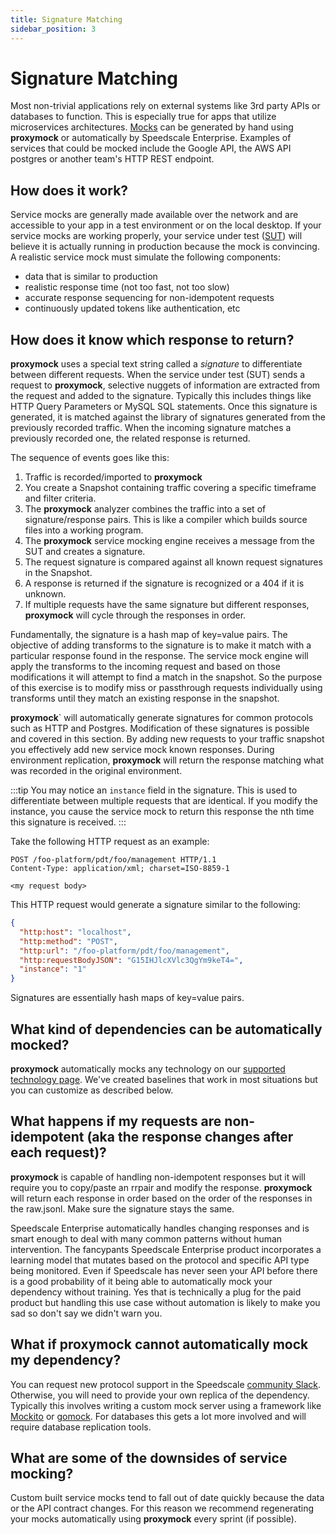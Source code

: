 ```yaml
---
title: Signature Matching
sidebar_position: 3
---
```


# Signature Matching

Most non-trivial applications rely on external systems like 3rd party APIs or databases to function. This is especially true for apps that utilize microservices architectures. [Mocks](/reference/glossary.md#mock) can be generated by hand using **proxymock** or automatically by Speedscale Enterprise. Examples of services that could be mocked include the Google API, the AWS API postgres or another team's HTTP REST endpoint.

## How does it work?

Service mocks are generally made available over the network and are accessible to your app in a test environment or on the local desktop. If your service mocks are working properly, your service under test ([SUT](/reference/glossary.md#sut)) will believe it is actually running in production because the mock is convincing. A realistic service mock must simulate the following components:

- data that is similar to production
- realistic response time (not too fast, not too slow)
- accurate response sequencing for non-idempotent requests
- continuously updated tokens like authentication, etc

## How does it know which response to return?

**proxymock** uses a special text string called a _signature_ to differentiate between different requests. When the service under test (SUT) sends a request to **proxymock**, selective nuggets of information are extracted from the request and added to the signature. Typically this includes things like HTTP Query Parameters or MySQL SQL statements. Once this signature is generated, it is matched against the library of signatures generated from the previously recorded traffic. When the incoming signature matches a previously recorded one, the related response is returned.

The sequence of events goes like this:

1. Traffic is recorded/imported to **proxymock**
2. You create a Snapshot containing traffic covering a specific timeframe and filter criteria.
3. The **proxymock** analyzer combines the traffic into a set of signature/response pairs. This is like a compiler which builds source files into a working program.
4. The **proxymock** service mocking engine receives a message from the SUT and creates a signature.
5. The request signature is compared against all known request signatures in the Snapshot.
6. A response is returned if the signature is recognized or a 404 if it is unknown.
7. If multiple requests have the same signature but different responses, **proxymock** will cycle through the responses in order.

Fundamentally, the signature is a hash map of key=value pairs. The objective of adding transforms to the signature is to make it match with a particular response found in the response. The service mock engine will apply the transforms to the incoming request and based on those modifications it will attempt to find a match in the snapshot. So the purpose of this exercise is to modify miss or passthrough requests individually using transforms until they match an existing response in the snapshot.

**proxymock**` will automatically generate signatures for common protocols such as HTTP and Postgres. Modification of these signatures is possible and covered in this section. By adding new requests to your traffic snapshot you effectively add new service mock known responses. During environment replication, **proxymock** will return the response matching what was recorded in the original environment.

:::tip
You may notice an `instance` field in the signature. This is used to differentiate between multiple requests that are identical. If you modify the instance, you cause the service mock to return this response the nth time this signature is received.
:::

Take the following HTTP request as an example:

```
POST /foo-platform/pdt/foo/management HTTP/1.1
Content-Type: application/xml; charset=ISO-8859-1

<my request body>
```

This HTTP request would generate a signature similar to the following:

```json
{
  "http:host": "localhost",
  "http:method": "POST",
  "http:url": "/foo-platform/pdt/foo/management",
  "http:requestBodyJSON": "G15IHJlcXVlc3QgYm9keT4=",
  "instance": "1"
}
```

Signatures are essentially hash maps of key=value pairs.

## What kind of dependencies can be automatically mocked?

**proxymock** automatically mocks any technology on our [supported technology page](/reference/technology-support.md). We've created baselines that work in most situations but you can customize as described below.

## What happens if my requests are non-idempotent (aka the response changes after each request)?

**proxymock** is capable of handling non-idempotent responses but it will require you to copy/paste an rrpair and modify the response. **proxymock** will return each response in order based on the order of the responses in the raw.jsonl. Make sure the signature stays the same.

Speedscale Enterprise automatically handles changing responses and is smart enough to deal with many common patterns without human intervention. The fancypants Speedscale Enterprise product incorporates a learning model that mutates based on the protocol and specific API type being monitored. Even if Speedscale has never seen your API before there is a good probability of it being able to automatically mock your dependency without training. Yes that is technically a plug for the paid product but handling this use case without automation is likely to make you sad so don't say we didn't warn you.

## What if **proxymock** cannot automatically mock my dependency?

You can request new protocol support in the Speedscale [community Slack](https://slack.speedscale.com). Otherwise, you will need to provide your own replica of the dependency. Typically this involves writing a custom mock server using a framework like [Mockito](https://site.mockito.org/) or [gomock](https://github.com/golang/mock). For databases this gets a lot more involved and will require database replication tools.

## What are some of the downsides of service mocking?

Custom built service mocks tend to fall out of date quickly because the data or the API contract changes. For this reason we recommend regenerating your mocks automatically using **proxymock** every sprint (if possible).
